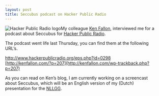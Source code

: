 ```yaml
---
layout: post
title: Seccubus podcast on Hacker Public Radio
---
```

![Hacker Public Radio
logo](http://www.hackerpublicradio.org/images/hpr_feed_small.png)My colleague
[Ken Fallon](http://kenfallon.com/), interviewed me for a podcast about
Seccubus for [Hacker Public Radio](http://www.hackerpublicradio.org/).

The podcast went life last Thursday, you can find them at the following URL’s.

<http://www.hackerpublicradio.org/eps.php?id=0298>  
[http://kenfallon.com/?p=207](http://kenfallon.com/wp-trackback.php?p=207)

As you can read on Ken’s blog, I am currently working on a screencast about
Seccubus, which will be an English version of my (Dutch) presentation for the
[NLLGG](https://www.seccubus.com/wordpress/?p=37).

